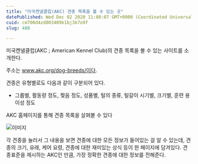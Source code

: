 ```yaml
---
title: "미국켄넬클럽(AKC) 견종 목록을 볼 수 있는 곳"
datePublished: Wed Dec 02 2020 11:08:07 GMT+0000 (Coordinated Universal Time)
cuid: cm700d4zd003409k1bj3k7o9f
slug: 488

---
```



미국켄넬클럽(AKC ; American Kennel Club)의 견종 목록을 볼 수 있는 사이트를 소개한다.

주소는 www.akc.org/dog-breeds/이다.

견종은 유형별로도 다음과 같이 구분되어 있다.

- 그룹별, 활동량 정도, 찢음 정도, 성품별, 털의 종류, 털갈이 시기별, 크기별, 훈련 용이성 정도

AKC 홈페이지를 통해 견종 목록을 살펴볼 수 있다

![이미지](https://cdn.hashnode.com/res/hashnode/image/upload/v1739249697930/58b9923c-d66c-4b35-83a2-87f447305e65.png)

각 견종을 눌러서 그 내용을 보면 견종에 대한 모든 정보가 들어있는 걸 알 수 있는데, 견종의 크기, 유래, 케어 요령, 견종에 대한 재미있는 상식 등이 한 페이지에 담겨있다. 견종표준을 제시하는 AKC인 만큼, 가장 정확한 견종에 대한 정보를 전해준다.
